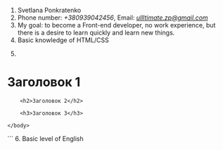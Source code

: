 1. Svetlana Ponkratenko
2. Phone number: *+380939042456*, Email: *ullltimate.zp@gmail.com*
3. My goal: to become a Front-end developer, no work experience, but there is a desire to learn quickly and learn new things.
4. Basic knowledge of HTML/CSS
5. ```
<!DOCTYPE html>
<html>
    <head>
	    <meta charset="UTF-8">
	    <title>Svetlana</title>
    </head>
    <body>
	    <h1>Заголовок 1</h1>
		
	    <h2>Заголовок 2</h2>
		
	    <h3>Заголовок 3</h3>
	
    </body>
</html>
```
6. Basic level of English
